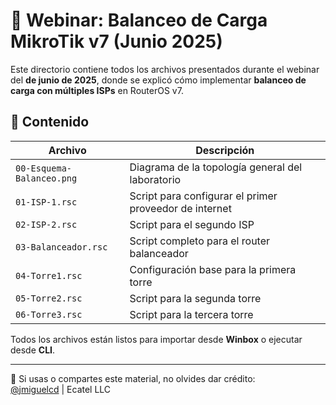 # 📘 Webinar: Balanceo de Carga MikroTik v7 (Junio 2025)

Este directorio contiene todos los archivos presentados durante el webinar del **de junio de 2025**, donde se explicó cómo implementar **balanceo de carga con múltiples ISPs** en RouterOS v7.

## 🧩 Contenido

| Archivo                   | Descripción                                        |
|--------------------------|----------------------------------------------------|
| `00-Esquema-Balanceo.png`| Diagrama de la topología general del laboratorio   |
| `01-ISP-1.rsc`           | Script para configurar el primer proveedor de internet |
| `02-ISP-2.rsc`           | Script para el segundo ISP                         |
| `03-Balanceador.rsc`     | Script completo para el router balanceador         |
| `04-Torre1.rsc`          | Configuración base para la primera torre           |
| `05-Torre2.rsc`          | Script para la segunda torre                       |
| `06-Torre3.rsc`          | Script para la tercera torre                       |

Todos los archivos están listos para importar desde **Winbox** o ejecutar desde **CLI**.

---

📢 Si usas o compartes este material, no olvides dar crédito:  
[@jmiguelcd](https://github.com/jmiguelcd) | Ecatel LLC
